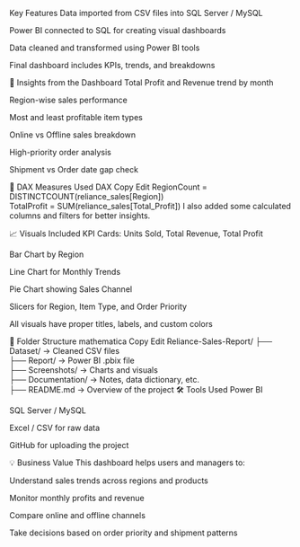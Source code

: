 Key Features
Data imported from CSV files into SQL Server / MySQL

Power BI connected to SQL for creating visual dashboards

Data cleaned and transformed using Power BI tools

Final dashboard includes KPIs, trends, and breakdowns

📌 Insights from the Dashboard
Total Profit and Revenue trend by month

Region-wise sales performance

Most and least profitable item types

Online vs Offline sales breakdown

High-priority order analysis

Shipment vs Order date gap check

🧮 DAX Measures Used
DAX
Copy
Edit
RegionCount = DISTINCTCOUNT(reliance_sales[Region])  
TotalProfit = SUM(reliance_sales[Total_Profit])
I also added some calculated columns and filters for better insights.

📈 Visuals Included
KPI Cards: Units Sold, Total Revenue, Total Profit

Bar Chart by Region

Line Chart for Monthly Trends

Pie Chart showing Sales Channel

Slicers for Region, Item Type, and Order Priority

All visuals have proper titles, labels, and custom colors

📁 Folder Structure
mathematica
Copy
Edit
Reliance-Sales-Report/
├── Dataset/            → Cleaned CSV files  
├── Report/             → Power BI .pbix file  
├── Screenshots/        → Charts and visuals  
├── Documentation/      → Notes, data dictionary, etc.  
├── README.md           → Overview of the project
🛠 Tools Used
Power BI

SQL Server / MySQL

Excel / CSV for raw data

GitHub for uploading the project

💡 Business Value
This dashboard helps users and managers to:

Understand sales trends across regions and products

Monitor monthly profits and revenue

Compare online and offline channels

Take decisions based on order priority and shipment patterns

